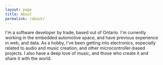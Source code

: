 ```yaml
---
layout: page
title: About
permalink: /about/
---
```

I'm a software developer by trade, based out of Ontario. I'm currently working in the embedded automotive space, and have previous experience
in web, and data. As a hobby, I've been getting into electronics, especially related to audio and music creation, and other microcontroller-based projects.
I also have a deep love of music, and those who create it and share it with the world.
